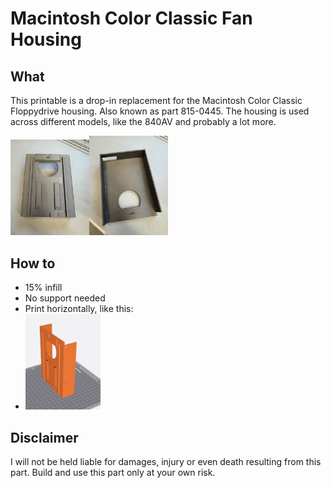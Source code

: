 # Macintosh Color Classic Fan Housing

## What

This printable is a drop-in replacement for the Macintosh Color Classic Floppydrive housing.
Also known as part 815-0445. The housing is used across different models, like the 840AV and probably a lot more. 

<img src="Images/sled1.jpg" width="25%"><img src="Images/sled2.jpg" width="25%">

## How to
- 15% infill
- No support needed
- Print horizontally, like this:
- <img src="Images/print.png" width="25%">



## Disclaimer
I will not be held liable for damages, injury or even death resulting from this part. Build and use this part only at your own risk.

